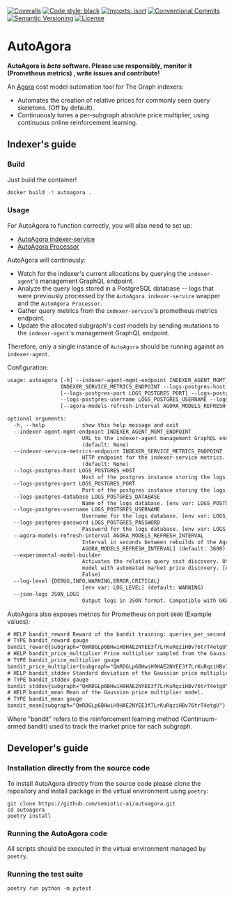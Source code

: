 [![Coveralls](https://img.shields.io/coveralls/github/semiotic-ai/autoagora)](https://coveralls.io/github/semiotic-ai/autoagora)
[![Code style: black](https://img.shields.io/badge/code%20style-black-000000.svg)](https://github.com/psf/black)
[![Imports: isort](https://img.shields.io/badge/%20imports-isort-%231674b1?style=flat&labelColor=ef8336)](https://pycqa.github.io/isort/)
[![Conventional Commits](https://img.shields.io/badge/Conventional%20Commits-1.0.0-%23FE5196?logo=conventionalcommits&logoColor=white)](https://conventionalcommits.org)
[![Semantic Versioning](https://img.shields.io/badge/semver-2.0.0-green)](https://semver.org/spec/v2.0.0.html)
[![License](https://img.shields.io/badge/License-Apache%202.0-blue.svg)](https://opensource.org/licenses/Apache-2.0)

# AutoAgora

**AutoAgora is *beta* software. Please use responsibly, monitor it (Prometheus metrics)
, write issues and contribute!**

An [Agora](https://github.com/graphprotocol/agora) cost model automation tool for The Graph indexers:

- Automates the creation of relative prices for commonly seen query skeletons. (Off by default).
- Continuously tunes a per-subgraph absolute price multiplier, using continuous online reinforcement learning.

## Indexer's guide

### Build

Just build the container!

```sh
docker build -t autoagora .
```

### Usage

For AutoAgora to function correctly, you will also need to set up:

- [AutoAgora indexer-service](https://github.com/semiotic-ai/autoagora-indexer-service)
- [AutoAgora Processor](https://github.com/semiotic-ai/autoagora-processor)

AutoAgora will continously:

- Watch for the indexer's current allocations by querying the `indexer-agent`'s management GraphQL endpoint.
- Analyze the query logs stored in a PostgreSQL database -- logs that were previously processed by the `AutoAgora
indexer-service` wrapper and the `AutoAgora Processor`.
- Gather query metrics from the `indexer-service`'s prometheus metrics endpoint.
- Update the allocated subgraph's cost models by sending mutations to the `indexer-agent`'s management GraphQL endpoint.

Therefore, only a single instance of `AutoAgora` should be running against an `indexer-agent`.

Configuration:

```txt
usage: autoagora [-h] --indexer-agent-mgmt-endpoint INDEXER_AGENT_MGMT_ENDPOINT --indexer-service-metrics-endpoint
                 INDEXER_SERVICE_METRICS_ENDPOINT --logs-postgres-host LOGS_POSTGRES_HOST
                 [--logs-postgres-port LOGS_POSTGRES_PORT] --logs-postgres-database LOGS_POSTGRES_DATABASE
                 --logs-postgres-username LOGS_POSTGRES_USERNAME --logs-postgres-password LOGS_POSTGRES_PASSWORD
                 [--agora-models-refresh-interval AGORA_MODELS_REFRESH_INTERVAL] [--experimental-model-builder]

optional arguments:
  -h, --help            show this help message and exit
  --indexer-agent-mgmt-endpoint INDEXER_AGENT_MGMT_ENDPOINT
                        URL to the indexer-agent management GraphQL endpoint. [env var: INDEXER_AGENT_MGMT_ENDPOINT]
                        (default: None)
  --indexer-service-metrics-endpoint INDEXER_SERVICE_METRICS_ENDPOINT
                        HTTP endpoint for the indexer-service metrics. [env var: INDEXER_SERVICE_METRICS_ENDPOINT]
                        (default: None)
  --logs-postgres-host LOGS_POSTGRES_HOST
                        Host of the postgres instance storing the logs. [env var: LOGS_POSTGRES_HOST] (default: None)
  --logs-postgres-port LOGS_POSTGRES_PORT
                        Port of the postgres instance storing the logs. [env var: LOGS_POSTGRES_PORT] (default: 5432)
  --logs-postgres-database LOGS_POSTGRES_DATABASE
                        Name of the logs database. [env var: LOGS_POSTGRES_DATABASE] (default: None)
  --logs-postgres-username LOGS_POSTGRES_USERNAME
                        Username for the logs database. [env var: LOGS_POSTGRES_USERNAME] (default: None)
  --logs-postgres-password LOGS_POSTGRES_PASSWORD
                        Password for the logs database. [env var: LOGS_POSTGRES_PASSWORD] (default: None)
  --agora-models-refresh-interval AGORA_MODELS_REFRESH_INTERVAL
                        Interval in seconds between rebuilds of the Agora models. [env var:
                        AGORA_MODELS_REFRESH_INTERVAL] (default: 3600)
  --experimental-model-builder
                        Activates the relative query cost discovery. Otherwise only builds a default query pricing
                        model with automated market price discovery. [env var: EXPERIMENTAL_MODEL_BUILDER] (default:
                        False)
  --log-level {DEBUG,INFO,WARNING,ERROR,CRITICAL}
                        [env var: LOG_LEVEL] (default: WARNING)
  --json-logs JSON_LOGS
                        Output logs in JSON format. Compatible with GKE. [env var: JSON_LOGS] (default: False)
```

AutoAgora also exposes metrics for Prometheus on port `8000` (Example values):

```txt
# HELP bandit_reward Reward of the bandit training: queries_per_second * price_multiplier.
# TYPE bandit_reward gauge
bandit_reward{subgraph="QmRDGLp6BHwiH9HAE2NYEE3f7LrKuRqziHBv76trT4etgU"} 1.577651313168855e-07
# HELP bandit_price_multiplier Price multiplier sampled from the Gaussian model.
# TYPE bandit_price_multiplier gauge
bandit_price_multiplier{subgraph="QmRDGLp6BHwiH9HAE2NYEE3f7LrKuRqziHBv76trT4etgU"} 2.60150080442184e-07
# HELP bandit_stddev Standard deviation of the Gaussian price multiplier model.
# TYPE bandit_stddev gauge
bandit_stddev{subgraph="QmRDGLp6BHwiH9HAE2NYEE3f7LrKuRqziHBv76trT4etgU"} 1.843469500541687
# HELP bandit_mean Mean of the Gaussian price multiplier model.
# TYPE bandit_mean gauge
bandit_mean{subgraph="QmRDGLp6BHwiH9HAE2NYEE3f7LrKuRqziHBv76trT4etgU"} 3.653126148672616e-05
```

Where "bandit" refers to the reinforcement learning method (Continuum-armed bandit) used to track the market price for each subgraph.

## Developer's guide

### Installation directly from the source code

To install AutoAgora directly from the source code please clone the repository and install package in the virtual environment using `poetry`:
```console
git clone https://github.com/semiotic-ai/autoagora.git
cd autoagora
poetry install
```

### Running the AutoAgora code

All scripts should be executed in the virtual environment managed by `poetry`.

### Running the test suite

```console
poetry run python -m pytest
```
